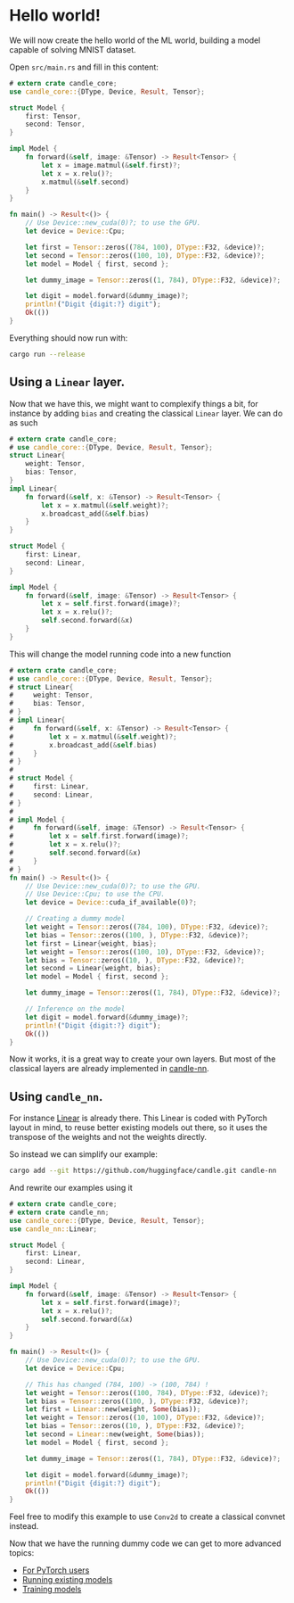 # Hello world!

We will now create the hello world of the ML world, building a model capable of solving MNIST dataset.

Open `src/main.rs` and fill in this content:

```rust
# extern crate candle_core;
use candle_core::{DType, Device, Result, Tensor};

struct Model {
    first: Tensor,
    second: Tensor,
}

impl Model {
    fn forward(&self, image: &Tensor) -> Result<Tensor> {
        let x = image.matmul(&self.first)?;
        let x = x.relu()?;
        x.matmul(&self.second)
    }
}

fn main() -> Result<()> {
    // Use Device::new_cuda(0)?; to use the GPU.
    let device = Device::Cpu;

    let first = Tensor::zeros((784, 100), DType::F32, &device)?;
    let second = Tensor::zeros((100, 10), DType::F32, &device)?;
    let model = Model { first, second };

    let dummy_image = Tensor::zeros((1, 784), DType::F32, &device)?;

    let digit = model.forward(&dummy_image)?;
    println!("Digit {digit:?} digit");
    Ok(())
}
```

Everything should now run with:

```bash
cargo run --release
```

## Using a `Linear` layer.

Now that we have this, we might want to complexify things a bit, for instance by adding `bias` and creating
the classical `Linear` layer. We can do as such

```rust
# extern crate candle_core;
# use candle_core::{DType, Device, Result, Tensor};
struct Linear{
    weight: Tensor,
    bias: Tensor,
}
impl Linear{
    fn forward(&self, x: &Tensor) -> Result<Tensor> {
        let x = x.matmul(&self.weight)?;
        x.broadcast_add(&self.bias)
    }
}

struct Model {
    first: Linear,
    second: Linear,
}

impl Model {
    fn forward(&self, image: &Tensor) -> Result<Tensor> {
        let x = self.first.forward(image)?;
        let x = x.relu()?;
        self.second.forward(&x)
    }
}
```

This will change the model running code into a new function

```rust
# extern crate candle_core;
# use candle_core::{DType, Device, Result, Tensor};
# struct Linear{
#     weight: Tensor,
#     bias: Tensor,
# }
# impl Linear{
#     fn forward(&self, x: &Tensor) -> Result<Tensor> {
#         let x = x.matmul(&self.weight)?;
#         x.broadcast_add(&self.bias)
#     }
# }
# 
# struct Model {
#     first: Linear,
#     second: Linear,
# }
# 
# impl Model {
#     fn forward(&self, image: &Tensor) -> Result<Tensor> {
#         let x = self.first.forward(image)?;
#         let x = x.relu()?;
#         self.second.forward(&x)
#     }
# }
fn main() -> Result<()> {
    // Use Device::new_cuda(0)?; to use the GPU.
    // Use Device::Cpu; to use the CPU.
    let device = Device::cuda_if_available(0)?;

    // Creating a dummy model
    let weight = Tensor::zeros((784, 100), DType::F32, &device)?;
    let bias = Tensor::zeros((100, ), DType::F32, &device)?;
    let first = Linear{weight, bias};
    let weight = Tensor::zeros((100, 10), DType::F32, &device)?;
    let bias = Tensor::zeros((10, ), DType::F32, &device)?;
    let second = Linear{weight, bias};
    let model = Model { first, second };

    let dummy_image = Tensor::zeros((1, 784), DType::F32, &device)?;

    // Inference on the model
    let digit = model.forward(&dummy_image)?;
    println!("Digit {digit:?} digit");
    Ok(())
}
```

Now it works, it is a great way to create your own layers.
But most of the classical layers are already implemented in [candle-nn](https://github.com/huggingface/candle/tree/main/candle-nn).

## Using `candle_nn`.

For instance [Linear](https://github.com/huggingface/candle/blob/main/candle-nn/src/linear.rs) is already there.
This Linear is coded with PyTorch layout in mind, to reuse better existing models out there, so it uses the transpose of the weights and not the weights directly.

So instead we can simplify our example:

```bash
cargo add --git https://github.com/huggingface/candle.git candle-nn
```

And rewrite our examples using it

```rust
# extern crate candle_core;
# extern crate candle_nn;
use candle_core::{DType, Device, Result, Tensor};
use candle_nn::Linear;

struct Model {
    first: Linear,
    second: Linear,
}

impl Model {
    fn forward(&self, image: &Tensor) -> Result<Tensor> {
        let x = self.first.forward(image)?;
        let x = x.relu()?;
        self.second.forward(&x)
    }
}

fn main() -> Result<()> {
    // Use Device::new_cuda(0)?; to use the GPU.
    let device = Device::Cpu;

    // This has changed (784, 100) -> (100, 784) !
    let weight = Tensor::zeros((100, 784), DType::F32, &device)?;
    let bias = Tensor::zeros((100, ), DType::F32, &device)?;
    let first = Linear::new(weight, Some(bias));
    let weight = Tensor::zeros((10, 100), DType::F32, &device)?;
    let bias = Tensor::zeros((10, ), DType::F32, &device)?;
    let second = Linear::new(weight, Some(bias));
    let model = Model { first, second };

    let dummy_image = Tensor::zeros((1, 784), DType::F32, &device)?;

    let digit = model.forward(&dummy_image)?;
    println!("Digit {digit:?} digit");
    Ok(())
}
```

Feel free to modify this example to use `Conv2d` to create a classical convnet instead.


Now that we have the running dummy code we can get to more advanced topics:

- [For PyTorch users](./guide/cheatsheet.md)
- [Running existing models](./inference/README.md)
- [Training models](./training/README.md)


